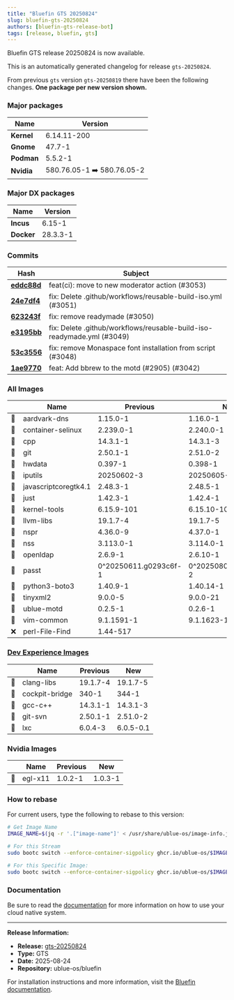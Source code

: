 ```yaml
---
title: "Bluefin GTS 20250824"
slug: bluefin-gts-20250824
authors: [bluefin-gts-release-bot]
tags: [release, bluefin, gts]
---
```


Bluefin GTS release 20250824 is now available.

<!--truncate-->

This is an automatically generated changelog for release `gts-20250824`.

From previous `gts` version `gts-20250819` there have been the following changes. **One package per new version shown.**

### Major packages

| Name       | Version                    |
| ---------- | -------------------------- |
| **Kernel** | 6.14.11-200                |
| **Gnome**  | 47.7-1                     |
| **Podman** | 5.5.2-1                    |
| **Nvidia** | 580.76.05-1 ➡️ 580.76.05-2 |

### Major DX packages

| Name       | Version  |
| ---------- | -------- |
| **Incus**  | 6.15-1   |
| **Docker** | 28.3.3-1 |

### Commits

| Hash                                                                                               | Subject                                                                |
| -------------------------------------------------------------------------------------------------- | ---------------------------------------------------------------------- |
| **[eddc88d](https://github.com/ublue-os/bluefin/commit/eddc88d110271da03b69dcdda47373b2063bfbd9)** | feat(ci): move to new moderator action (#3053)                         |
| **[24e7df4](https://github.com/ublue-os/bluefin/commit/24e7df4b46822b7c9e0ee95906594ff1d24518f5)** | fix: Delete .github/workflows/reusable-build-iso.yml (#3051)           |
| **[623243f](https://github.com/ublue-os/bluefin/commit/623243fa7d959f793e0c8e73d71360fc4a4dc90b)** | fix: remove readymade (#3050)                                          |
| **[e3195bb](https://github.com/ublue-os/bluefin/commit/e3195bb6a26f8f6ff3c6345747868b95337d05a2)** | fix: Delete .github/workflows/reusable-build-iso-readymade.yml (#3049) |
| **[53c3556](https://github.com/ublue-os/bluefin/commit/53c3556e699522e1695c8e3bcce4d808e8021f7d)** | fix: remove Monaspace font installation from script (#3048)            |
| **[1ae9770](https://github.com/ublue-os/bluefin/commit/1ae97704f604aa47b77e645de73f463bd0e517ce)** | feat: Add bbrew to the motd (#2905) (#3042)                            |

### All Images

|     | Name                 | Previous              | New                   |
| --- | -------------------- | --------------------- | --------------------- |
| 🔄  | aardvark-dns         | 1.15.0-1              | 1.16.0-1              |
| 🔄  | container-selinux    | 2.239.0-1             | 2.240.0-1             |
| 🔄  | cpp                  | 14.3.1-1              | 14.3.1-3              |
| 🔄  | git                  | 2.50.1-1              | 2.51.0-2              |
| 🔄  | hwdata               | 0.397-1               | 0.398-1               |
| 🔄  | iputils              | 20250602-3            | 20250605-1            |
| 🔄  | javascriptcoregtk4.1 | 2.48.3-1              | 2.48.5-1              |
| 🔄  | just                 | 1.42.3-1              | 1.42.4-1              |
| 🔄  | kernel-tools         | 6.15.9-101            | 6.15.10-100           |
| 🔄  | llvm-libs            | 19.1.7-4              | 19.1.7-5              |
| 🔄  | nspr                 | 4.36.0-9              | 4.37.0-1              |
| 🔄  | nss                  | 3.113.0-1             | 3.114.0-1             |
| 🔄  | openldap             | 2.6.9-1               | 2.6.10-1              |
| 🔄  | passt                | 0^20250611.g0293c6f-1 | 0^20250805.g309eefd-2 |
| 🔄  | python3-boto3        | 1.40.9-1              | 1.40.14-1             |
| 🔄  | tinyxml2             | 9.0.0-5               | 9.0.0-21              |
| 🔄  | ublue-motd           | 0.2.5-1               | 0.2.6-1               |
| 🔄  | vim-common           | 9.1.1591-1            | 9.1.1623-1            |
| ❌  | perl-File-Find       | 1.44-517              |                       |

### [Dev Experience Images](https://docs.projectbluefin.io/bluefin-dx)

|     | Name           | Previous | New       |
| --- | -------------- | -------- | --------- |
| 🔄  | clang-libs     | 19.1.7-4 | 19.1.7-5  |
| 🔄  | cockpit-bridge | 340-1    | 344-1     |
| 🔄  | gcc-c++        | 14.3.1-1 | 14.3.1-3  |
| 🔄  | git-svn        | 2.50.1-1 | 2.51.0-2  |
| 🔄  | lxc            | 6.0.4-3  | 6.0.5-0.1 |

### Nvidia Images

|     | Name    | Previous | New     |
| --- | ------- | -------- | ------- |
| 🔄  | egl-x11 | 1.0.2-1  | 1.0.3-1 |

### How to rebase

For current users, type the following to rebase to this version:

```bash
# Get Image Name
IMAGE_NAME=$(jq -r '.["image-name"]' < /usr/share/ublue-os/image-info.json)

# For this Stream
sudo bootc switch --enforce-container-sigpolicy ghcr.io/ublue-os/$IMAGE_NAME:gts

# For this Specific Image:
sudo bootc switch --enforce-container-sigpolicy ghcr.io/ublue-os/$IMAGE_NAME:gts-20250824
```

### Documentation

Be sure to read the [documentation](https://docs.projectbluefin.io/) for more information
on how to use your cloud native system.

---

**Release Information:**

- **Release:** [gts-20250824](https://github.com/ublue-os/bluefin/releases/tag/gts-20250824)
- **Type:** GTS
- **Date:** 2025-08-24
- **Repository:** ublue-os/bluefin

For installation instructions and more information, visit the [Bluefin documentation](https://docs.projectbluefin.io/).
